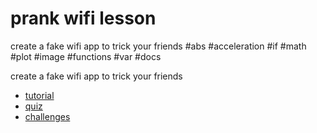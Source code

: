 # prank wifi lesson

create a fake wifi app to trick your friends #abs #acceleration #if #math #plot #image #functions #var #docs

create a fake wifi app to trick your friends

* [tutorial](/microbit/lessons/prank-wifi/tutorial)
* [quiz](/microbit/lessons/prank-wifi/quiz)
* [challenges](/microbit/lessons/prank-wifi/challenges)
